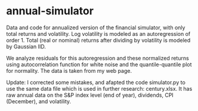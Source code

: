 # annual-simulator
Data and code for annualized version of the financial simulator, with only total returns and volatility. Log volatility is modeled as an autoregression of order 1. Total (real or nominal) returns after dividing by volatility is modeled by Gaussian IID. 

We analyze residuals for this autoregression and these normalized returns using autocorrelation function for white noise and the quantile-quantile plot for normality. The data is taken from my web page. 

Update: I corrected some mistakes, and afapted the code simulator.py to use the same data file which is used in further research: century.xlsx. It has raw annual data on the S&P index level (end of year), dividends, CPI (December), and volatility. 

